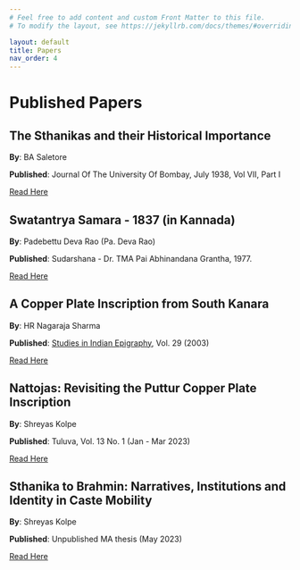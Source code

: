 ```yaml
---
# Feel free to add content and custom Front Matter to this file.
# To modify the layout, see https://jekyllrb.com/docs/themes/#overriding-theme-defaults

layout: default
title: Papers
nav_order: 4
---
```


# Published Papers

## The Sthanikas and their Historical Importance

**By**: BA Saletore

**Published**: Journal Of The University Of Bombay, July 1938, Vol VII, Part I

[Read Here](https://archive.org/details/TheSthanikasAndTheirHistoricalImportance)

## Swatantrya Samara - 1837 (in Kannada)

**By**: Padebettu Deva Rao (Pa. Deva Rao)

**Published**: Sudarshana - Dr. TMA Pai Abhinandana Grantha, 1977.

[Read Here](https://shreyaskolpe.com/data/documents/sudarshana_article.pdf)

## A Copper Plate Inscription from South Kanara

**By**: HR Nagaraja Sharma

**Published**: [Studies in Indian Epigraphy](https://epigraphicalsociety.com/esi-journals), Vol. 29 (2003)

[Read Here](https://shreyaskolpe.com/data/documents/CopperPlateFromSouthKanara.pdf)

## Nattojas: Revisiting the Puttur Copper Plate Inscription

**By**: Shreyas Kolpe

**Published**: Tuluva, Vol. 13 No. 1 (Jan - Mar 2023)

[Read Here](https://shreyaskolpe.com/data/documents/Tuluva_paper.pdf)

## Sthanika to Brahmin: Narratives, Institutions and Identity in Caste Mobility

**By**: Shreyas Kolpe

**Published**: Unpublished MA thesis (May 2023)

[Read Here](https://shreyaskolpe.com/data/documents/ShreyasKolpe_MA_History.pdf)